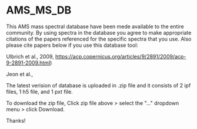 # AMS_MS_DB

This AMS mass spectral database have been mede available to the entire community. By using spectra in the database you agree to make appropriate citations of the papers referenced for the specific spectra that you use. 
Also please cite papers below  if you use this database tool: 

Ulbrich et al., 2009, https://acp.copernicus.org/articles/9/2891/2009/acp-9-2891-2009.html) 

Jeon et al., 

The latest verision of database is uploaded in .zip file and it consists of 2 ipf files, 1 h5 file, and 1 pxt file. 

To download the zip file, Click zip file above > select the "…" dropdown menu > click Download.

Thanks!
